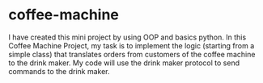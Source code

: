 # coffee-machine
I have created this mini project by using OOP and basics python. In this Coffee Machine Project, my task is to implement the logic (starting from a simple class) that translates orders from customers of the coffee machine to the drink maker. My code will use the drink maker protocol to send commands to the drink maker.
